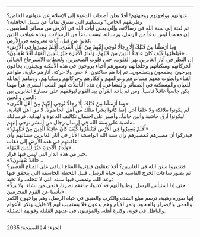 ------------------------------------------------------------------------

عنوانهم وواجهتهم ووجهتهم! أفلا يعلن أصحاب الدعوة إلى الإسلام عن عنوانهم
الخاص؟ وطريقهم الخاص؟ وسبيلهم التي تفترق تماماً عن سبيل الجاهلية؟  
ثم لفتة إلى سنة الله في رسالاته، وإلى بعض آيات الله في الأرض من مصائر
السابقين.. إن محمداً ليس بدعاً من الرسل، ورسالته ليست بدعاً من الرسالات.
وهذه عواقب الذين كذبوا من قبل، آيات معروضة في الأرض.  
«وَما أَرْسَلْنا مِنْ قَبْلِكَ إِلَّا رِجالًا نُوحِي إِلَيْهِمْ مِنْ أَهْلِ الْقُرى. أَفَلَمْ يَسِيرُوا فِي
الْأَرْضِ فَيَنْظُرُوا كَيْفَ كانَ عاقِبَةُ الَّذِينَ مِنْ قَبْلِهِمْ، وَلَدارُ الْآخِرَةِ خَيْرٌ لِلَّذِينَ
اتَّقَوْا، أَفَلا تَعْقِلُونَ؟» .  
إن النظر في آثار الغابرين يهز القلوب. حتى قلوب المتجبرين. ولحظات
الاسترجاع الخيالي لحركاتهم وسكناتهم وخلجاتهم وتصورهم أحياء يروحون في هذه
الأمكنة ويجيئون، يخافون ويرجون، يطمعون ويتطلعون.. ثم إذا هم ساكنون، لا
حس ولا حركة. آثارهم خاوية، طواهم الفناء وانطوت معهم مشاعرهم وعوالمهم
وأفكارهم وحركاتهم وسكناتهم، ودنياهم الماثلة للعيان والمستكنة في الضمائر
والمشاعر.. إن هذه التأملات لتهز القلب البشري هزاً مهما يكن جاسياً غافلاً
قاسياً. ومن ثم يأخذ القرآن بيد القوم ليوقفهم على مصارع الغابرين بين الحين
والحين:  
«وَما أَرْسَلْنا مِنْ قَبْلِكَ إِلَّا رِجالًا نُوحِي إِلَيْهِمْ مِنْ أَهْلِ الْقُرى» ..  
لم يكونوا ملائكة ولا خلقاً آخر. إنما كانوا بشرا مثلك من أهل الحاضرة، لا
من أهل البادية، ليكونوا أرق حاشية وألين جانباً.. وأصبر على احتمال تكاليف
الدعوة والهداية، فرسالتك ماضية على سنة الله في إرسال رجال من البشر نوحي
إليهم..  
«أَفَلَمْ يَسِيرُوا فِي الْأَرْضِ فَيَنْظُرُوا كَيْفَ كانَ عاقِبَةُ الَّذِينَ مِنْ قَبْلِهِمْ؟» ..  
فيدركوا أن مصيرهم كمصيرهم وأن سنة الله الواضحة الآثار في آثار الغابرين
ستنالهم وأن عاقبتهم في هذه الأرض إلى ذهاب:  
«وَلَدارُ الْآخِرَةِ خَيْرٌ لِلَّذِينَ اتَّقَوْا» .  
خير من هذه الدار التي ليس فيها قرار.  
«أَفَلا تَعْقِلُونَ؟» ..  
فتتدبروا سنن الله في الغابرين؟ أفلا تعقلون فتؤثروا المتاع الباقي على
المتاع القصير؟  
ثم يصور ساعات الحرج القاسية في حياة الرسل، قبيل اللحظة الحاسمة التي
يتحقق فيها وعد الله، وتمضي فيها سنته التي لا تتخلف ولا تحيد:  
«حتى إذا استيأس الرسل، وظنوا أنهم قد كذبوا، جاءهم نصرنا، فنجي من نشاء،
ولا يردُّ بأسنا عن القوم المجرمين» .  
إنها صورة رهيبة، ترسم مبلغ الشدة والكرب والضيق في حياة الرسل، وهم
يواجهون الكفر والعمى والإصرار والجحود. وتمر الأيام وهم يدعون فلا يستجيب
لهم إلا قليل، وتكر الأعوام والباطل في قوته، وكثرة أهله، والمؤمنون في
عدتهم القليلة وقوتهم الضئيلة.

------------------------------------------------------------------------

الجزء: 4 ¦ الصفحة: 2035
